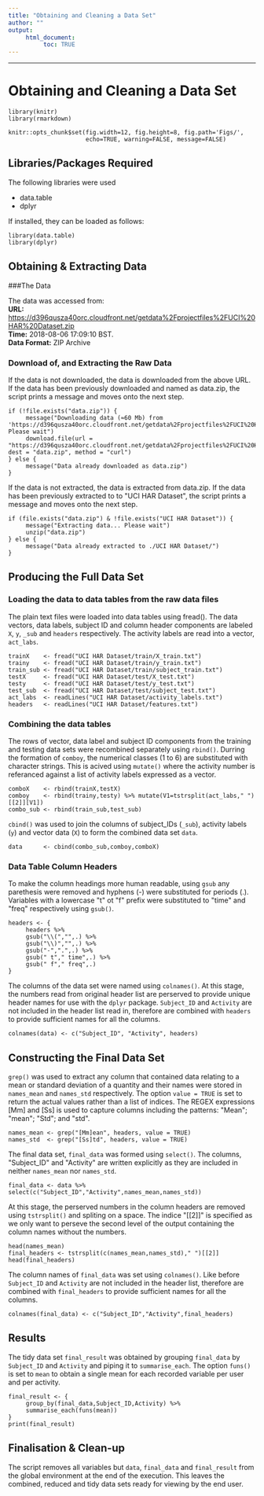 ```yaml
---
title: "Obtaining and Cleaning a Data Set"
author: ""
output:
     html_document:
          toc: TRUE
---
```


*********

# Obtaining and Cleaning a Data Set

```{r eval=FALSE, message=FALSE, warning=FALSE, include=FALSE, paged.print=FALSE}
library(knitr)
library(rmarkdown)
```

```{r global_options, eval=FALSE, include=FALSE}
knitr::opts_chunk$set(fig.width=12, fig.height=8, fig.path='Figs/',
                      echo=TRUE, warning=FALSE, message=FALSE)
```



## Libraries/Packages Required

The following libraries were used

* data.table
* dplyr

If installed, they can be loaded as follows:

```{r libraries, message=FALSE, warning=FALSE, include=TRUE}
library(data.table)
library(dplyr)
```

## Obtaining & Extracting Data

###The Data

The data was accessed from:  
**URL:** <https://d396qusza40orc.cloudfront.net/getdata%2Fprojectfiles%2FUCI%20HAR%20Dataset.zip>  
**Time:** 2018-08-06 17:09:10 BST.  
**Data Format:** ZIP Archive

### Download of, and Extracting the Raw Data

If the data is not downloaded, the data is downloaded from the above URL. If the data has been previously downloaded and named as data.zip, the script prints a message and moves onto the next step.

```{r message=FALSE}
if (!file.exists("data.zip")) {
     message("Downloading data (≈60 Mb) from 'https://d396qusza40orc.cloudfront.net/getdata%2Fprojectfiles%2FUCI%20HAR%20Dataset.zip'... Please wait")
     download.file(url = "https://d396qusza40orc.cloudfront.net/getdata%2Fprojectfiles%2FUCI%20HAR%20Dataset.zip", dest = "data.zip", method = "curl")
} else {
     message("Data already downloaded as data.zip")
}
```

If the data is not extracted, the data is extracted from data.zip. If the data has been previously extracted to to "UCI HAR Dataset", the script prints a message and moves onto the next step.

```{r message = FALSE}
if (file.exists("data.zip") & !file.exists("UCI HAR Dataset")) {
     message("Extracting data... Please wait")
     unzip("data.zip")
} else {
     message("Data already extracted to ./UCI HAR Dataset/")
}
```

## Producing the Full Data Set
### Loading the data to data tables from the raw data files

The plain text files were loaded into data tables using fread(). The data vectors, data labels, subject ID and column header components are labeled `X`, `y`, `_sub` and `headers` respectively. The activity labels are read into a vector, `act_labs`.

```{r}
trainX    <- fread("UCI HAR Dataset/train/X_train.txt")
trainy    <- fread("UCI HAR Dataset/train/y_train.txt")
train_sub <- fread("UCI HAR Dataset/train/subject_train.txt")
testX     <- fread("UCI HAR Dataset/test/X_test.txt")
testy     <- fread("UCI HAR Dataset/test/y_test.txt")
test_sub  <- fread("UCI HAR Dataset/test/subject_test.txt")
act_labs  <- readLines("UCI HAR Dataset/activity_labels.txt")
headers   <- readLines("UCI HAR Dataset/features.txt")
```

### Combining the data tables

The rows of vector, data label and subject ID components from the training and testing data sets were recombined separately using `rbind()`. Durring the formation of `comboy`, the numerical classes (1 to 6) are substituted with character strings. This is acived using `mutate()` where the activity number is referanced against a list of activity labels expressed as a vector.

```{r}
comboX    <- rbind(trainX,testX)
comboy    <- rbind(trainy,testy) %>% mutate(V1=tstrsplit(act_labs," ")[[2]][V1])
combo_sub <- rbind(train_sub,test_sub)
```

`cbind()` was used to join the columns of subject_IDs (`_sub`), activity labels (`y`) and vector data (`X`) to form the combined data set `data`.

```{r}
data      <- cbind(combo_sub,comboy,comboX)
```

### Data Table Column Headers

To make the column headings more human readable, using `gsub` any parethesis were removed and hyphens (-) were substituted for periods (.). Variables with a lowercase "t" ot "f" prefix were substituted to "time" and "freq" respectively using `gsub()`.

```{r}
headers <- {
     headers %>%
     gsub("\\(","",.) %>%
     gsub("\\)","",.) %>%
     gsub("-",".",.) %>%
     gsub(" t"," time",.) %>%
     gsub(" f"," freq",.)
}
```

The columns of the data set were named using `colnames()`. At this stage, the numbers read from original header list are perserved to provide unique header names for use with the `dplyr` package. `Subject_ID` and `Activity` are not included in the header list read in, therefore are combined with `headers` to provide sufficient names for all the columns.

```{r}
colnames(data) <- c("Subject_ID", "Activity", headers)
```

## Constructing the Final Data Set

`grep()` was used to extract any column that contained data relating to a mean or standard deviation of a quantity and their names were stored in `names_mean` and `names_std` respectively. The option ```value = TRUE``` is set to return the actual values rather than a list of indices. The REGEX expressions [Mm] and [Ss] is used to capture columns including the patterns: "Mean"; "mean"; "Std"; and "std".

```{r}
names_mean <- grep("[Mm]ean", headers, value = TRUE)
names_std  <- grep("[Ss]td", headers, value = TRUE)
```
The final data set, `final_data` was formed using `select()`. The columns, "Subject_ID" and "Activity" are written explicitly as they are included in neither `names_mean` nor `names_std`.

```{r}
final_data <- data %>% select(c("Subject_ID","Activity",names_mean,names_std))
```

At this stage, the perserved numbers in the column headers are removed using `tstrsplit()` and spliting on a space. The indice "[[2]]" is specified as we only want to perseve the second level of the output containing the column names without the numbers.

```{r}
head(names_mean)
final_headers <- tstrsplit(c(names_mean,names_std)," ")[[2]]
head(final_headers)
```
The column names of `final_data` was set using `colnames()`. Like before `Subject_ID` and `Activity` are not included in the header list, therefore are combined with `final_headers` to provide sufficient names for all the columns.

```{r}
colnames(final_data) <- c("Subject_ID","Activity",final_headers)
```

## Results
 
The tidy data set `final_result` was obtained by grouping `final_data` by `Subject_ID` and `Activity` and piping it to `summarise_each`. The option `funs()` is set to `mean` to obtain a single mean for each recorded variable per user and per activity.
 
```{r message=FALSE, warning=FALSE}
final_result <- {
     group_by(final_data,Subject_ID,Activity) %>%
     summarise_each(funs(mean))
}
print(final_result)
```

## Finalisation & Clean-up

The script removes all variables but `data`, `final_data` and `final_result` from the global environment at the end of the execution. This leaves the combined, reduced and tidy data sets ready for viewing by the end user.
